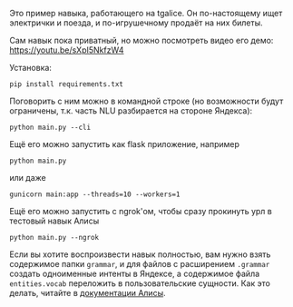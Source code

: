 Это пример навыка, работающего на tgalice. 
Он по-настоящему ищет электрички и поезда, и по-игрушечному продаёт на них билеты. 

Сам навык пока приватный, но можно посмотреть видео его демо: https://youtu.be/sXpI5NkfzW4


Установка:
```
pip install requirements.txt
```

Поговорить с ним можно в командной строке (но возможности будут ограничены, т.к. часть NLU разбирается на стороне Яндекса):
```
python main.py --cli
```

Ещё его можно запустить как flask приложение, например

```
python main.py
```
или даже
```
gunicorn main:app --threads=10 --workers=1
```

Ещё его можно запустить с ngrok'ом, чтобы сразу прокинуть урл в тестовый навык Алисы
```
python main.py --ngrok
```

Если вы хотите воспроизвести навык полностью, вам нужно взять содержимое папки `grammar`, 
и для файлов с расширением `.grammar` создать одноименные интенты в Яндексе, 
а содержимое файла `entities.vocab` переложить в пользовательские сущности. 
Как это делать, читайте в [документации Алисы](https://yandex.ru/dev/dialogs/alice/doc/nlu.html/).
